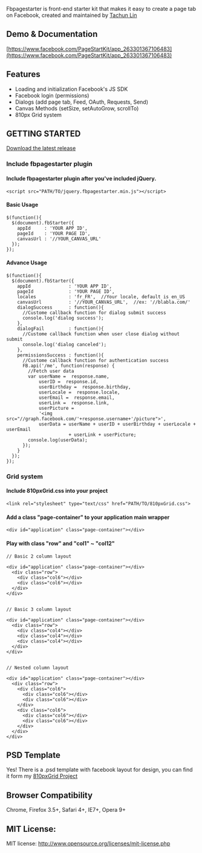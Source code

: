 Fbpagestarter is front-end starter kit that makes it easy to create a page tab on Facebook, created and maintained by [Tachun Lin](https://twitter.com/creed88)

##  Demo & Documentation

[https://www.facebook.com/PageStartKit/app_263301367106483](https://www.facebook.com/PageStartKit/app_263301367106483)

##  Features

- Loading and initialization Facebook's JS SDK
- Facebook login (permissions)
- Dialogs (add page tab, Feed, OAuth, Requests, Send)
- Canvas Methods (setSize, setAutoGrow, scrollTo)
- 810px Grid system

##  GETTING STARTED

[Download the latest release](https://github.com/tachun/fbpagestarter/archive/master.zip)

###  Include fbpagestarter plugin

####  Include fbpagestarter plugin after you've included jQuery.

    <script src="PATH/TO/jquery.fbpagestarter.min.js"></script>

####  Basic Usage

    $(function(){
      $(document).fbStarter({
        appId     : 'YOUR APP ID',
        pageId    : 'YOUR PAGE ID',
        canvasUrl : '//YOUR_CANVAS_URL'
      });
    });

####  Advance Usage

    $(function(){
      $(document).fbStarter({
        appId              : 'YOUR APP ID',
        pageId             : 'YOUR PAGE ID',
        locales            : 'fr_FR',  //Your locale, default is en_US
        canvasUrl          : '//YOUR_CANVAS_URL',  //ex: '//blabla.com/'
        dialogSuccess      : function(){
          //Custome callback function for dialog submit success
          console.log('dialog success');
        },
        dialogFail         : function(){  
          //Custome callback function when user close dialog without submit
          console.log('dialog canceled');
        },
        permissionsSuccess : function(){
          //Custome callback function for authentication success
          FB.api('/me', function(response) {
            //Fetch user data
            var userName =  response.name,
                userID =  response.id,
                userBirthday =  response.birthday,
                userLocale =  response.locale,
                userEmail =  response.email,
                userLink =  response.link,
                userPicture = 
                '<img src="//graph.facebook.com/'+response.username+'/picture">',
                userData = userName + userID + userBirthday + userLocale + userEmail
                           + userLink + userPicture;
            console.log(userData);
          });
        }
      });
    });


###  Grid system

####  Include 810pxGrid.css into your project

    <link rel="stylesheet" type="text/css" href="PATH/TO/810pxGrid.css">

####  Add a class "page-container" to your application main wrapper

    <div id="application" class="page-container"></div>


####  Play with class "row" and "col1" ~ "col12"

    // Basic 2 column layout

    <div id="application" class="page-container"></div>
      <div class="row">
        <div class="col6"></div>
        <div class="col6"></div>
      </div>
    </div>


    // Basic 3 column layout

    <div id="application" class="page-container"></div>
      <div class="row">
        <div class="col4"></div>
        <div class="col4"></div>
        <div class="col4"></div>
      </div>
    </div>


    // Nested column layout

    <div id="application" class="page-container"></div>
      <div class="row">
        <div class="col6">
          <div class="col6"></div>
          <div class="col6"></div>
        </div>
        <div class="col6">
          <div class="col6"></div>
          <div class="col6"></div>
        </div>
      </div>
    </div>


##  PSD Template

Yes! There is a .psd template with facebook layout for design, you can find it form my [810pxGrid Project](https://github.com/tachun/810pxGrid/archive/master.zip)


##  Browser Compatibility

Chrome, Firefox 3.5+, Safari 4+, IE7+, Opera 9+

##  MIT License:

MIT license:
http://www.opensource.org/licenses/mit-license.php
